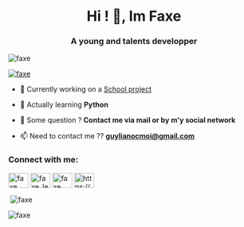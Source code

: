 <h1 align="center">Hi ! 👋, Im Faxe</h1>
<h3 align="center">A young and talents developper</h3>

<p align="left"> <img src="https://komarev.com/ghpvc/?username=faxe&label=Profile%20views&color=0e75b6&style=flat" alt="faxe" /> </p>

<p align="left"> <a href="https://github.com/ryo-ma/github-profile-trophy"><img src="https://github-profile-trophy.vercel.app/?username=faxe" alt="faxe" /></a> </p>

- 🔭 Currently working on a [School project](https://github.com/FaxeLeDev/WebOut)

- 🌱 Actually learning **Python**

- 💬 Some question ? **Contact me via mail or by m'y social network**

- 📫 Need to contact me ?? **guylianocmoi@gmail.com**

<h3 align="left">Connect with me:</h3>
<p align="left">
<a href="https://twitter.com/faxe" target="blank"><img align="center" src="https://raw.githubusercontent.com/rahuldkjain/github-profile-readme-generator/master/src/images/icons/Social/twitter.svg" alt="faxe" height="30" width="40" /></a>
<a href="https://instagram.com/faxe_le_genie" target="blank"><img align="center" src="https://raw.githubusercontent.com/rahuldkjain/github-profile-readme-generator/master/src/images/icons/Social/instagram.svg" alt="faxe_le_genie" height="30" width="40" /></a>
<a href="https://www.youtube.com/c/faxe" target="blank"><img align="center" src="https://raw.githubusercontent.com/rahuldkjain/github-profile-readme-generator/master/src/images/icons/Social/youtube.svg" alt="faxe" height="30" width="40" /></a>
<a href="/https://discord.gg/m2raEvDCRa" target="blank"><img align="center" src="https://raw.githubusercontent.com/rahuldkjain/github-profile-readme-generator/master/src/images/icons/Social/discord.svg" alt="https://discord.gg/m2raEvDCRa" height="30" width="40" /></a>
</p>

<p>&nbsp;<img align="center" src="https://github-readme-stats.vercel.app/api?username=faxe&show_icons=true&locale=en" alt="faxe" /></p>

<p><img align="center" src="https://github-readme-streak-stats.herokuapp.com/?user=faxe&" alt="faxe" /></p>
